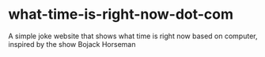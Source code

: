 # what-time-is-right-now-dot-com
A simple joke website that shows what time is right now based on computer, inspired by the show Bojack Horseman
